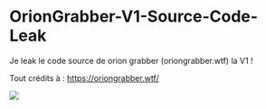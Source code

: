 # OrionGrabber-V1-Source-Code-Leak
Je leak le code source de orion grabber (oriongrabber.wtf) la V1 !

Tout crédits à : https://oriongrabber.wtf/

<img src="https://oriongrabber.wtf/assets/images/unknown.png"></img>
